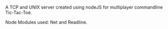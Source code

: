 A TCP and UNIX server created using nodeJS for multiplayer commandline Tic-Tac-Toe.

Node Modules used: Net and Readline.
